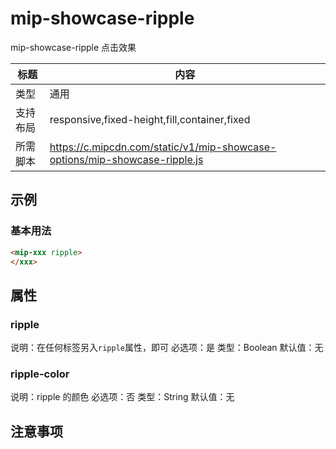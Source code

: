 # mip-showcase-ripple

mip-showcase-ripple 点击效果

标题|内容
----|----
类型|通用
支持布局|responsive,fixed-height,fill,container,fixed
所需脚本|https://c.mipcdn.com/static/v1/mip-showcase-options/mip-showcase-ripple.js

## 示例
### 基本用法
<mip-showcase-ripple></mip-showcase-ripple>

```html
<mip-xxx ripple>
</xxx>
```

## 属性

### ripple

说明：在任何标签另入`ripple`属性，即可
必选项：是
类型：Boolean
默认值：无

### ripple-color
说明：ripple 的颜色
必选项：否
类型：String
默认值：无

## 注意事项

